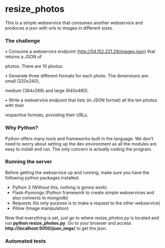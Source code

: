 # resize_photos

This is a simple webservice that consumes another webservice and produces a json with urls to images in different sizes.

### The challenge

• Consume a webservice endpoint (http://54.152.221.29/images.json) that returns a JSON of

photos. There are 10 photos.

• Generate three different formats for each photo. The dimensions are: small (320x240), 

medium (384x288) and large (640x480).

• Write a webservice endpoint that lists (in JSON format) all the ten photos with their 

respective formats, providing their URLs.

### Why Python?

Python offers many tools and frameworks built in the language. We don't need to worry about setting up the dev environment as all the modules are easy to install and run. The only concern is actually coding the program.

### Running the server

Before getting the webservice up and running, make sure you have the following python packages installed:
* Python 3 (Without this, nothing is gonna work)
* Flask-Pymongo (Python framework to create simple webservices and also connects to mongodb)
* Requests (Its only purpose is to make a request to the other webservice)
* Pillow (Image manipulation)

Now that everything is set, just go to where resize_photos.py is located and run **python resize_photos.py**.
Go to your browser and access **http://localhost:5000/json_imgs/** to get the json.

### Automated tests

